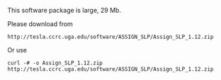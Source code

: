 
This software package is large, 29 Mb. 

Please download from 

    http://tesla.ccrc.uga.edu/software/ASSIGN_SLP/Assign_SLP_1.12.zip

Or use 

    curl -# -o Assign_SLP_1.12.zip  http://tesla.ccrc.uga.edu/software/ASSIGN_SLP/Assign_SLP_1.12.zip
